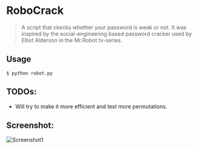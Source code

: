 # RoboCrack
>A script that ckecks whether your password is weak or not. It was inspired by the social-engineering based password cracker used by Elliot Alderson in the Mr.Robot tv-series.

## Usage
```$ python robot.py```
## TODOs:
* Will try to make it more efficient and test more permutations.

## Screenshot:
![Screenshot1](http://s23.postimg.org/iv7pvy30b/Selection_022.png)
